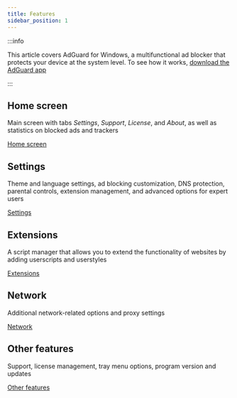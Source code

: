 ```yaml
---
title: Features
sidebar_position: 1
---
```


:::info

This article covers AdGuard for Windows, a multifunctional ad blocker that protects your device at the system level. To see how it works, [download the AdGuard app](https://agrd.io/download-kb-adblock)

:::

## Home screen

Main screen with tabs *Settings*, *Support*, *License*, and *About*, as well as statistics on blocked ads and trackers

[Home screen](/adguard-for-windows/features/home-screen/)

## Settings

Theme and language settings, ad blocking customization, DNS protection, parental controls, extension management, and advanced options for expert users

[Settings](/adguard-for-windows/features/settings/)

## Extensions

A script manager that allows you to extend the functionality of websites by adding userscripts and userstyles

[Extensions](/adguard-for-windows/features/extensions/)

## Network

Additional network-related options and proxy settings

[Network](/adguard-for-windows/features/network/)

## Other features

Support, license management, tray menu options, program version and updates

[Other features](/adguard-for-windows/features/others/)
